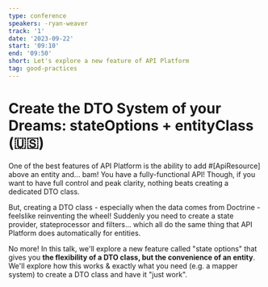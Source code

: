 ```yaml
---
type: conference
speakers: -ryan-weaver
track: '1'
date: '2023-09-22'
start: '09:10'
end: '09:50'
short: Let's explore a new feature of API Platform
tag: good-practices
---
```


# Create the DTO System of your Dreams: stateOptions + entityClass (🇺🇸) 

One of the best features of API Platform is the ability to add #[ApiResource] above an entity and... bam! You have a fully-functional API! Though, if you want to have full control and peak clarity, nothing beats creating a dedicated DTO class.

But, creating a DTO class - especially when the data comes from Doctrine - feelslike reinventing the wheel! Suddenly you need to create a state provider, stateprocessor and filters... which all do the same thing that API Platform does automatically for entities. 

No more! In this talk, we'll explore a new feature called "state options" that gives you **the flexibility of a DTO class, but the convenience of an entity**. We'll explore how this works & exactly what you need (e.g. a mapper system) to create a DTO class and have it "just work".
